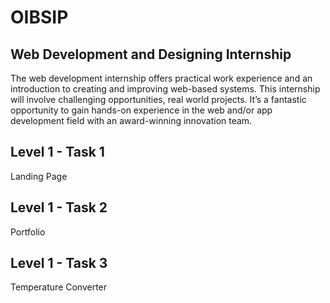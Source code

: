 # OIBSIP
## Web Development and Designing Internship
The web development internship offers practical work experience and an introduction to creating and improving web-based systems. This internship will involve challenging opportunities, real world projects. It’s a fantastic opportunity to gain hands-on experience in the web and/or app development field with an award-winning innovation team.

## Level 1 - Task 1
Landing Page
## Level 1 - Task 2
Portfolio
## Level 1 - Task 3
Temperature Converter
